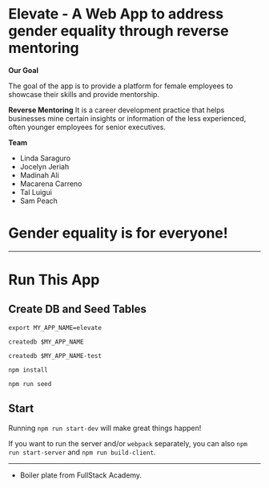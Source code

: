 # Elevate - A Web App to address gender equality through reverse mentoring

**Our Goal**

The goal of the app is to provide a platform for female employees to showcase their skills and provide mentorship.

**Reverse Mentoring**
  It is a career development practice that helps businesses mine certain insights or information of the less experienced, often younger employees for senior executives.

**Team**

* Linda Saraguro
* Jocelyn Jeriah
* Madinah Ali
* Macarena Carreno
* Tal Luigui
* Sam Peach

# Gender equality is for everyone!

---

# Run This App

## Create DB and Seed Tables

```
export MY_APP_NAME=elevate

createdb $MY_APP_NAME

createdb $MY_APP_NAME-test

npm install

npm run seed
```

## Start

Running `npm run start-dev` will make great things happen!

If you want to run the server and/or `webpack` separately, you can also
`npm run start-server` and `npm run build-client`.

---

* Boiler plate from FullStack Academy.
